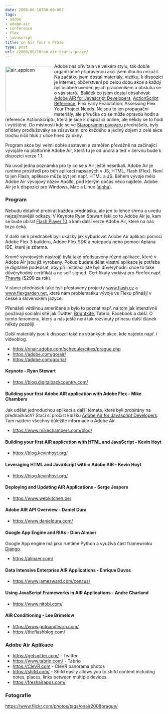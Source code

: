 ```yaml
---
date: 2008-06-10T00:00:00Z
tags:
- adobe
- adobe-air
- conference
- flex
- javascript
title: on Air Tour v Praze
type: post
url: /2008/06/10/on-air-tour-v-praze/
---
```


<p><a href="https://blog.prskavec.net/wp-content/uploads/2008/06/air-appicon.jpg"><img style="border-right: 0px; border-top: 0px; margin: 10px 10px 10px 0px; border-left: 0px; border-bottom: 0px" height="146" alt="air_appicon" src="https://blog.prskavec.net/wp-content/uploads/2008/06/air-appicon-thumb.jpg" width="146" align="left" border="0"/></a> Adobe nás přivítala ve velkém stylu, tak dobře organizačně připravenou akci jsem dlouho nezažil. Na začátku jsem dostal materiály, vizitku, k dispozici je internet, občerstvení po celou dobu akce a každý byl osobně uveden jejich pracovníkem a obsluha se o vás stará.&nbsp; Balíček co jsem dostal obsahoval: <a href="https://www.tostring.org/books/adobe-air-for-javascript-developers-pocketguide/1.0/en/">Adobe AIR for Javascript Developers</a>, <a href="https://www.adobe.com/support/flash/action_scripts/actionscript_dictionary/">ActionScript Reference</a>, Flex Early Evalutation: Assessing Flex Your Project Needs. Nejsou to jen propagační materiály, ale příručka co se může opravdu hodit a reference ActionScriptu, která je sice k dispozici online, ale někdy se to hodí i vytištěné. Do místnosti kde se ve <a href="https://navstevnicke-centrum.pivovarystaropramen.cz/">Staropramen pivovaru</a> přednášelo, byly přidány prodlužováky se zásuvkami pro každého a jediný dojem z celé akce trochu ničil hluk z ulice hned za okny.</p> <p>Program akce byl velmi dobře sestaven a zaměřen převážně na začínající vývojáře na platformě Adobe Air, která tu je od února a teď v červnu bude k dispozici verze 1.1. </p> <p>Na úvod jedna poznámka pro ty co se s Air ještě nesetkali. Adobe Air je runtime prostředí pro běh aplikací napsaných v JS, HTML, Flash (Flex). Není to jen Flash, aplikace může být jen např. HTML a JS. Během vývoje mělo Adobe Air vývojový název Apollo, pod kterým občas něco najdete. Adobe Air je k dispozici pro Windows, Mac a Linux (<a href="https://labs.adobe.com/technologies/air/">alpha</a>).</p> <h3>Program</h3> <p>Nebudu detailně probírat každou přednášku, ale jen to lehce shrnu a uvedu nejzajímavější odkazy. V Keynote Ryan Stewart řekl co to Adobe Air je, kam se bude ubírat <a href="https://labs.adobe.com/technologies/flashplayer10/">Flash Player 10</a> a kam další verze Adobe Air, které na nás brzo čeká.</p> <p>V další sérii přednášek byli ukázky jak vybudovat Adobe Air aplikaci pomocí Adobe Flex 3 builderu, Adobe Flex SDK a notepadu nebo pomocí Aptana IDE, které je zdarma. </p> <p>Kromě vývojových nástrojů byla také představeny různé aplikace, které v Adobe Air jsou již vyrobeny. Pokud budete dělat vlastní aplikace je potřeba je digitálně podepsat, aby při instalaci jste byli důvěryhodní chce to také důvěryhodný certifikát a ne self signed. Certifikáty vydává pro Firefox např. <a href="https://www.thawte.com/">Thawte</a> ($299 za rok). </p> <p>V rámci přednášek také byli přestaveny projekty <a href="https://www.flash.cz">www.flash.cz</a> a <a href="https://www.flexgarden.net">www.flexgarden.net</a>, které nám problematiku vývoje ve Flexu přinášjí v české a slovenském jazyce.</p> <p>Přenášeli většinou američané a bylo to poznat např. na tom jak intenzivně používají sociální sítě jak Twitter, <a href="https://brightkite.com/">Brightkite</a>, Tabrio, Facebook a další. O tomto fenoménu, který u nás ještě není tak rozvinutý přinesu další článek někdy později.</p> <p>Další materiály jsou k dispozci také na stránkých akce, kde najdete např. i videoblog.</p> <p></p> <ul> <li><a href="https://onair.adobe.com/schedule/cities/prague.php">https://onair.adobe.com/schedule/cities/prague.php</a>  </li><li><a href="https://adobe.com/go/air/">https://adobe.com/go/air/</a>  </li><li><a href="https://adobe.com/go/ria/">https://adobe.com/go/ria/</a></li></ul> <h4>Keynote - Ryan Stewart</h4> <ul> <li><a title="https://blog.digitalbackcountry.com/" href="https://blog.digitalbackcountry.com/">https://blog.digitalbackcountry.com/</a></li></ul> <h4>Building your first Adobe AIR application with Adobe Flex - Mike Chambers</h4> <p>Jak udělat jednoduchou aplikaci a další témata, které byli probírány na přednáškách? Stačí si pročíst knížku <a href="https://www.tostring.org/books/adobe-air-for-javascript-developers-pocketguide/1.0/en/">Adobe Air for Javascript Developers</a>. Tam najdere všechny důležité informace o Adobe Air.</p> <ul> <li><a title="https://www.mikechambers.com/blog/" href="https://www.mikechambers.com/blog/">https://www.mikechambers.com/blog/</a></li></ul> <h4>Building your first AIR application with HTML and JavaScript - Kevin Hoyt</h4> <ul> <li><a title="https://blog.kevinhoyt.org/" href="https://blog.kevinhoyt.org/">https://blog.kevinhoyt.org/</a></li></ul> <h4>Leveraging HTML and JavaScript within Adobe AIR - Kevin Hoyt</h4> <ul> <li><a title="https://blog.kevinhoyt.org/" href="https://blog.kevinhoyt.org/">https://blog.kevinhoyt.org/</a></li></ul> <h4>Deploying and Updating AIR Applications - Serge Jespers</h4> <ul> <li><a title="https://www.webkitchen.be/" href="https://www.webkitchen.be/">https://www.webkitchen.be/</a></li></ul> <h4>Adobe AIR API Overview - Daniel Dura</h4> <ul> <li><a title="https://www.danieldura.com/" href="https://www.danieldura.com/">https://www.danieldura.com/</a></li></ul> <h4>Google App Engine and RIAs - Dion Almaer</h4> <p>Google App engine má jako runtime Python a využívá část framewroku <a href="https://www.djangoproject.com/">Django</a>.</p> <ul> <li><a title="https://almaer.com/" href="https://almaer.com/">https://almaer.com/</a></li></ul> <h4>Data Intensive Enterprise AIR Applications - Enrique Duvos</h4> <ul> <li><a title="https://www.jamesward.com/census/" href="https://www.jamesward.com/census/">https://www.jamesward.com/census/</a></li></ul> <h4>Using JavaScript Frameworks in AIR Applications - Andre Charland</h4> <ul> <li><a title="https://www.nitobi.com/" href="https://www.nitobi.com/">https://www.nitobi.com/</a></li></ul> <h4>AIR Conditioning - Lee Brimelow</h4> <ul> <li><a title="https://www.gotoandlearn.com/" href="https://www.gotoandlearn.com/">https://www.gotoandlearn.com/</a>  </li><li><a title="https://theflashblog.com/" href="https://theflashblog.com/">https://theflashblog.com/</a></li></ul> <h3>Adobe Air Aplikace</h3> <ul> <li><a title="https://getsnitter.com/" href="https://getsnitter.com/">https://getsnitter.com/</a> - Twitter  </li><li><a title="https://www.tabrio.com/" href="https://www.tabrio.com/">https://www.tabrio.com/</a> - Tabrio  </li><li><a href="https://CleVR.com">https://CleVR.com</a> - CleVR panorama photos </li><li><a title="https://shifd.com/" href="https://shifd.com/">https://shifd.com/</a> - Shifd easily allows you to shifd content including notes, places, links between multiple devices. </li><li><a title="https://freshairapps.com/" href="https://freshairapps.com/">https://freshairapps.com/</a></li></ul> <h3>Fotografie</h3> <p><a title="https://www.flickr.com/photos/tags/onair2008prague/" href="https://www.flickr.com/photos/tags/onair2008prague/">https://www.flickr.com/photos/tags/onair2008prague/</a></p>
